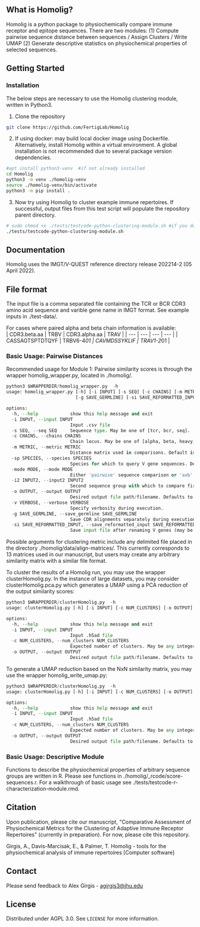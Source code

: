 <!-- ABOUT THE PROJECT -->
## What is Homolig?

Homolig is a python package to physiochemically compare immune receptor and
epitope sequences. There are two modules:
(1) Compute pairwise sequence distance between sequences / Assign Clusters / Write UMAP
(2) Generate descriptive statistics on physiochemical properties of selected sequences. 

<!-- GETTING STARTED -->
## Getting Started

### Installation

The below steps are necessary to use the Homolig clustering module, written in Python3. 
1. Clone the repository
```bash
git clone https://github.com/FertigLab/Homolig
```
2. If using docker: may build local docker image using Dockerfile. Alternatively, install Homolig within a virtual environment. A global installation is not recommended due to several package version dependencies.

```bash
#apt install python3-venv  #if not already installed
cd Homolig 
python3 -m venv ./homolig-venv
source ./homolig-venv/bin/activate
python3 -m pip install .
```

3. Now try using Homolig to cluster example immune repertoires. If successful, output files from this test script will populate the repository parent directory. 

```bash
# sudo chmod +x ./tests/testcode-python-clustering-module.sh #if you don't have privileges to execute test script
./tests/testcode-python-clustering-module.sh
```


## Documentation
Homolig uses the IMGT/V-QUEST reference directory release 202214-2 (05 April
2022).

## File format
The input file is a comma separated file containing the TCR or BCR CDR3 amino acid sequence and varible
gene name in IMGT format. See example inputs in ./test-data/.  

For cases where paired alpha and beta chain information is available:  
| CDR3.beta.aa | TRBV | CDR3.alpha.aa | TRAV |
| --- | --- |  --- | --- |
| CASSAGTSPTDTQYF | TRBV6-4*01 | CAVMDSSYKLIF | TRAV1-2*01 |

### Basic Usage: Pairwise Distances
Recommended usage for Module 1: Pairwise similarity scores is through the wrapper homolig_wrapper.py, located in ./homolig/. 
```python
python3 $WRAPPERDIR/homolig_wrapper.py  -h
usage: homolig_wrapper.py [-h] [-i INPUT] [-s SEQ] [-c CHAINS] [-m METRIC] [-sp SPECIES] [-mode MODE] [-i2 INPUT2] [-o OUTPUT] [-v VERBOSE]
                          [-g SAVE_GERMLINE] [-si SAVE_REFORMATTED_INPUT]

options:
  -h, --help            show this help message and exit
  -i INPUT, --input INPUT
                        Input .csv file
  -s SEQ, --seq SEQ     Sequence type. May be one of [tcr, bcr, seq].
  -c CHAINS, --chains CHAINS
                        Chain locus. May be one of [alpha, beta, heavy, light]. Can be omitted if --seq == 'seq'.
  -m METRIC, --metric METRIC
                        Distance matrix used in comparisons. Default is aadist.
  -sp SPECIES, --species SPECIES
                        Species for which to query V gene sequences. Default is human.
  -mode MODE, --mode MODE
                        Either 'pairwise' sequence comparison or 'axb' between two sequence groups.
  -i2 INPUT2, --input2 INPUT2
                        Second sequence group with which to compare first file.
  -o OUTPUT, --output OUTPUT
                        Desired output file path/filename. Defaults to input file directory.
  -v VERBOSE, --verbose VERBOSE
                        Specify verbosity during execution.
  -g SAVE_GERMLINE, --save_germline SAVE_GERMLINE
                        Save CDR alignments separately during execution.
  -si SAVE_REFORMATTED_INPUT, --save_reformatted_input SAVE_REFORMATTED_INPUT
                        Save input file after renaming V genes (may be useful in post-analysis).

```
Possible arguments for clustering metric include any delimited file placed in the directory ./homolig/data/align-matrices/. This currently corresponds to 13 matrices used in our manuscript, but users may create any arbitrary similarity matrix with a similar file format. 

To cluster the results of a Homolig run, you may use the wrapper clusterHomolig.py. In the instance of large datasets, you may consider clusterHomolig.pca.py which generates a UMAP using a PCA reduction of the output similarity scores: 

```python
python3 $WRAPPERDIR/clusterHomolig.py  -h
usage: clusterHomolig.py [-h] [-i INPUT] [-c NUM_CLUSTERS] [-o OUTPUT]

options:
  -h, --help            show this help message and exit
  -i INPUT, --input INPUT
                        Input .h5ad file
  -c NUM_CLUSTERS, --num_clusters NUM_CLUSTERS
                        Expected number of clusters. May be any integer.
  -o OUTPUT, --output OUTPUT
                        Desired output file path/filename. Defaults to input file directory.

```

To generate a UMAP reduction based on the NxN similarity matrix, you may use the wrapper homolig_write_umap.py: 

```python
python3 $WRAPPERDIR/clusterHomolig.py  -h
usage: clusterHomolig.py [-h] [-i INPUT] [-c NUM_CLUSTERS] [-o OUTPUT]

options:
  -h, --help            show this help message and exit
  -i INPUT, --input INPUT
                        Input .h5ad file
  -c NUM_CLUSTERS, --num_clusters NUM_CLUSTERS
                        Expected number of clusters. May be any integer.
  -o OUTPUT, --output OUTPUT
                        Desired output file path/filename. Defaults to input file directory.
```
### Basic Usage: Descriptive Module 
Functions to describe the physiochemical properties of arbitrary sequence groups are written in R. 
Please see functions in ./homolig/_rcode/score-sequences.r. For a walkthrough of basic usage see ./tests/testcode-r-characterization-module.rmd. 

## Citation

Upon publication, please cite our manuscript, "Comparative Assessment of Physiochemical Metrics for the Clustering of Adaptive Immune Receptor Repertoires" (currently in preparation). For now, please cite this repository. 

Girgis, A., Davis-Marcisak, E., & Palmer, T. Homolig - tools for the physiochemical analysis of immune repertoires [Computer software]

<!-- CONTACT -->
## Contact

Please send feedback to Alex Girgis -
<agirgis3@jhu.edu>


<!-- LICENSE -->
## License

Distributed under AGPL 3.0. See `LICENSE` for more information.
